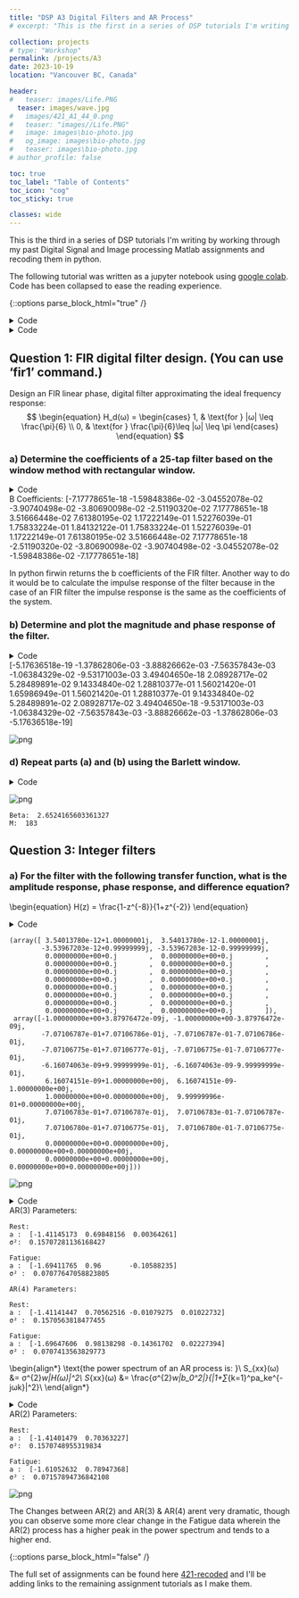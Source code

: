 ```yaml
---
title: "DSP A3 Digital Filters and AR Process"
# excerpt: "This is the first in a series of DSP tutorials I'm writing by working through my past Digital Signal and Image processing course work and "

collection: projects
# type: "Workshop"
permalink: /projects/A3
date: 2023-10-19
location: "Vancouver BC, Canada"

header:
#   teaser: images/Life.PNG
  teaser: images/wave.jpg
#   images/421_A1_44_0.png
#   teaser: "images//Life.PNG"
#   image: images\bio-photo.jpg
#   og_image: images\bio-photo.jpg
#   teaser: images\bio-photo.jpg
# author_profile: false

toc: true
toc_label: "Table of Contents"
toc_icon: "cog"
toc_sticky: true

classes: wide
---
```

This is the third in a series of DSP tutorials I'm writing by working through my past Digital Signal and Image processing Matlab assignments and recoding them in python.

The following tutorial was written as a jupyter notebook using [google colab](https://colab.research.google.com/). Code has been collapsed to ease the reading experience.

{::options parse_block_html="true" /}
<details><summary markdown="span">Code</summary>
```python
# from google.colab import drive
# drive.mount("/content/gdrive", force_remount=True)
!pip install control
```
</details>

<details><summary markdown="span">Code</summary>
```python
import numpy as np
import matplotlib.pyplot as plt
import math
from scipy import signal, linalg
import control as ct
```
</details>


## Question 1: FIR digital filter design. (You can use ‘fir1’ command.)
Design an FIR linear phase, digital filter approximating the ideal frequency response:
$$
\begin{equation}
H_d(ω) =
\begin{cases}
    1, & \text{for } |ω| \leq \frac{\pi}{6} \\
    0, & \text{for } \frac{\pi}{6}\leq |ω| \leq \pi
\end{cases}
\end{equation}
$$





### a) Determine the coefficients of a 25-tap filter based on the window method with rectangular window.

<details><summary markdown="span">Code</summary>
```python
wm = 1/6
b = signal.firwin(25, wm, window='boxcar', pass_zero='lowpass')
print('B Coefficients: ',b)
```
</details>
    B Coefficients:  [-7.17778651e-18 -1.59848386e-02 -3.04552078e-02 -3.90740498e-02
     -3.80690098e-02 -2.51190320e-02  7.17778651e-18  3.51666448e-02
      7.61380195e-02  1.17222149e-01  1.52276039e-01  1.75833224e-01
      1.84132122e-01  1.75833224e-01  1.52276039e-01  1.17222149e-01
      7.61380195e-02  3.51666448e-02  7.17778651e-18 -2.51190320e-02
     -3.80690098e-02 -3.90740498e-02 -3.04552078e-02 -1.59848386e-02
     -7.17778651e-18]
    

In python firwin returns the b coefficients of the FIR filter.
Another way to do it would be to calculate the impulse response of the filter because in the case of an FIR filter the impulse response is the same as the coefficients of the system.

### b) Determine and plot the magnitude and phase response of the filter.

<details><summary markdown="span">Code</summary>
```python
w, h = signal.freqz(b)

fig, ax1 = plt.subplots()
ax1.set_title('Digital filter frequency response')

ax1.plot(w, 20 * np.log10(abs(h)), 'b')
ax1.set_ylabel('Amplitude [dB]', color='b')
ax1.set_xlabel('Frequency [rad/sample]')

ax2 = ax1.twinx()
angles = np.unwrap(np.angle(h))
ax2.plot(w, angles, 'g')
ax2.set_ylabel('Angle (radians)', color='g')
ax2.grid(True)
ax2.axis('tight')
plt.show()
```
</details>

![png](421_A3_files/421_A3_8_0.png)


### c) Repeat parts (a) and (b) using the Hamming window.

<details><summary markdown="span">Code</summary>
```python
wm = 1/6
b = signal.firwin(25, wm, window='hamming', pass_zero='lowpass')
print(b)
w, h = signal.freqz(b)

fig, ax1 = plt.subplots()
ax1.set_title('Digital filter frequency response')

ax1.plot(w, 20 * np.log10(abs(h)), 'b')
ax1.set_ylabel('Amplitude [dB]', color='b')
ax1.set_xlabel('Frequency [rad/sample]')

ax2 = ax1.twinx()
angles = np.unwrap(np.angle(h))
ax2.plot(w, angles, 'g')
ax2.set_ylabel('Angle (radians)', color='g')
ax2.grid(True)
ax2.axis('tight')
plt.show()
```
</details>
    [-5.17636518e-19 -1.37862806e-03 -3.88826662e-03 -7.56357843e-03
     -1.06384329e-02 -9.53171003e-03  3.49404650e-18  2.08928717e-02
      5.28489891e-02  9.14334840e-02  1.28810377e-01  1.56021420e-01
      1.65986949e-01  1.56021420e-01  1.28810377e-01  9.14334840e-02
      5.28489891e-02  2.08928717e-02  3.49404650e-18 -9.53171003e-03
     -1.06384329e-02 -7.56357843e-03 -3.88826662e-03 -1.37862806e-03
     -5.17636518e-19]
    


![png](421_A3_files/421_A3_10_1.png)


### d) Repeat parts (a) and (b) using the Barlett window.

<details><summary markdown="span">Code</summary>
```python
wm = 1/6
b = signal.firwin(25, wm, window='bartlett', pass_zero='lowpass')
print(b)
w, h = signal.freqz(b)

fig, ax1 = plt.subplots()
ax1.set_title('Digital filter frequency response')

ax1.plot(w, 20 * np.log10(abs(h)), 'b')
ax1.set_ylabel('Amplitude [dB]', color='b')
ax1.set_xlabel('Frequency [rad/sample]')

ax2 = ax1.twinx()
angles = np.unwrap(np.angle(h))
ax2.plot(w, angles, 'g')
ax2.set_ylabel('Angle (radians)', color='g')
ax2.grid(True)
ax2.axis('tight')
plt.show()
```
</details>
    [-0.00000000e+00 -1.33206988e-03 -5.07586797e-03 -9.76851246e-03
     -1.26896699e-02 -1.04662633e-02  3.58889325e-18  2.05138762e-02
      5.07586797e-02  8.79166121e-02  1.26896699e-01  1.61180456e-01
      1.84132122e-01  1.61180456e-01  1.26896699e-01  8.79166121e-02
      5.07586797e-02  2.05138762e-02  3.58889325e-18 -1.04662633e-02
     -1.26896699e-02 -9.76851246e-03 -5.07586797e-03 -1.33206988e-03
     -0.00000000e+00]
    


![png](421_A3_files/421_A3_12_1.png)


## Question 2: FIR filter design using windows


### a) We wish to design an FIR lowpass filter satisfying the specifications:
\begin{equation}
0.98 < H(e^{jω}) < 1.02,\qquad 0 \leq |ω| \leq 0.63\pi \\
-0.15 < H(e^{jω}) < 0.15,\qquad 0.65π \leq |ω| \leq \pi
\end{equation}

by applying a Kaiser window to the impulse response  *h*$_{\text{d}}$[n] for the ideal discrete-time lowpass filter with cutoff ω$_{\text{c}}$ = 0.64π. Find the values of β and M required to satisfy this specification.

<details><summary markdown="span">Code</summary>
```python
# cutoff frequency in terms of the sampling frequency, default sampling is 2pi
cutoff = 0.64
# length of the cutoff window, 0.63-0.65
width = 0.02
# maximum ripple allowed in the filter's frequency response in dB. 20*log(A) where A = 0.02
# abs(A(w) - D(w))) < 10**(-ripple/20) where A(w) is actual and D(w) is desired amplitude of response
ripple = -33.98
numtaps, beta = signal.kaiserord(ripple, width)
taps = signal.firwin(numtaps, cutoff, window=('kaiser', beta), scale=False)

w, h = signal.freqz(taps)

fig, ax1 = plt.subplots()
ax1.set_title('Digital filter frequency response')

ax1.plot(w/np.pi, abs(h), 'b')
ax1.set_ylabel('Amplitude [Mag]')
ax1.set_xlabel('Frequency 1/'r'$\pi$ [rad/sample]')

plt.show()
print("\nBeta: ", beta)
print("M: ", numtaps)

```
</details>

![png](421_A3_files/421_A3_15_0.png)


    
    Beta:  2.6524165603361327
    M:  183
    

## Question 3: Integer filters

### a) For the filter with the following transfer function, what is the **amplitude response**, **phase response**, and **difference equation**?
\begin{equation}
H(z) = \frac{1-z^{-8}}{1+z^{-2}}
\end{equation}

<details><summary markdown="span">Code</summary>
```python
b = [1, 0, 0, 0, 0, 0, 0, 0, -1]
a = [1, 0, 1]

w, h = signal.freqz(b,a)

fig, ax1 = plt.subplots()
ax1.set_title('Digital filter frequency response')

ax1.plot(w, 20 * np.log10(abs(h)), 'b')
ax1.set_ylabel('Amplitude [dB]', color='b')
ax1.set_xlabel('Frequency [rad/sample]')

ax2 = ax1.twinx()
angles = np.unwrap(np.angle(h))
ax2.plot(w, angles, 'g')
ax2.set_ylabel('Angle (radians)', color='g')
ax2.grid(True)
ax2.axis('tight')
plt.show()


# [h,f] = freqz(b,a)
# freqz(b,a)
# figure
# plot(f/pi,abs(h))
# ylabel('magnitude')
# xlabel('Normalized Frequency (\times \pi rad/sample))')
```
</details>
    <ipython-input-72-e68f2549c518>:9: RuntimeWarning: divide by zero encountered in log10
      ax1.plot(w, 20 * np.log10(abs(h)), 'b')
    


![png](421_A3_files/421_A3_18_1.png)


#### Difference equation:
\begin{align*}
H(z) =\dfrac{Y(z)}{X(z)} &= \dfrac{1-z^{-8}}{1+z^{-2}}\\
\\
(1+z^{-2})Y(z)&=(1-z^{-8})X(z)\\
\\
Y(z) +Y(z)z^{-2}&= X(z) -X(z)z^{-8}\\
\\
y[n]+y[n-2]&=x[n] -x[n-8]\\
\\
y[n]&=x[n] -x[n-8]-y[n-2]\\
\end{align*}

### b) A digital filter has the following transfer function. What traditional **filter type** best describes this filter? Draw its **pole-zero plot**. Calculate its **amplitude response**. What is its **difference equation**?
\begin{equation}
H(z) = \frac{(1-z^{-8})^2}{(1+z^{-2})^2}
\end{equation}


This is a bandpass filter which becomes obvious when you plot the amplitude response without converting to dB.

<details><summary markdown="span">Code</summary>
```python
z=ct.TransferFunction.z
H = (1-z**-8)**2/(1+z**-2)**2

ct.pzmap(H, plot=True, grid=False)
```
</details>



    (array([ 3.54013780e-12+1.00000001j,  3.54013780e-12-1.00000001j,
            -3.53967203e-12+0.99999999j, -3.53967203e-12-0.99999999j,
             0.00000000e+00+0.j        ,  0.00000000e+00+0.j        ,
             0.00000000e+00+0.j        ,  0.00000000e+00+0.j        ,
             0.00000000e+00+0.j        ,  0.00000000e+00+0.j        ,
             0.00000000e+00+0.j        ,  0.00000000e+00+0.j        ,
             0.00000000e+00+0.j        ,  0.00000000e+00+0.j        ,
             0.00000000e+00+0.j        ,  0.00000000e+00+0.j        ,
             0.00000000e+00+0.j        ,  0.00000000e+00+0.j        ,
             0.00000000e+00+0.j        ,  0.00000000e+00+0.j        ]),
     array([-1.00000000e+00+3.87976472e-09j, -1.00000000e+00-3.87976472e-09j,
            -7.07106787e-01+7.07106786e-01j, -7.07106787e-01-7.07106786e-01j,
            -7.07106775e-01+7.07106777e-01j, -7.07106775e-01-7.07106777e-01j,
            -6.16074063e-09+9.99999999e-01j, -6.16074063e-09-9.99999999e-01j,
             6.16074151e-09+1.00000000e+00j,  6.16074151e-09-1.00000000e+00j,
             1.00000000e+00+0.00000000e+00j,  9.99999996e-01+0.00000000e+00j,
             7.07106783e-01+7.07106787e-01j,  7.07106783e-01-7.07106787e-01j,
             7.07106780e-01+7.07106775e-01j,  7.07106780e-01-7.07106775e-01j,
             0.00000000e+00+0.00000000e+00j,  0.00000000e+00+0.00000000e+00j,
             0.00000000e+00+0.00000000e+00j,  0.00000000e+00+0.00000000e+00j]))




![png](421_A3_files/421_A3_22_1.png)


<details><summary markdown="span">Code</summary>
```python
b1 = [1, 0, 0, 0, 0, 0, 0, 0, -2, 0, 0, 0, 0, 0, 0, 0, 1];
a1 = [1, 0, 2, 0, 1];

w, h = signal.freqz(b1,a1)

fig, ax1 = plt.subplots()
ax1.set_title('Digital filter amplitude response')

ax1.plot(w, abs(h), 'b')
ax1.set_ylabel('Amplitude [mag]', color='b')
ax1.set_xlabel('Frequency [rad/sample]')

plt.show()

```
</details>
    /usr/local/lib/python3.10/dist-packages/scipy/signal/_filter_design.py:480: RuntimeWarning: divide by zero encountered in divide
      h = (npp_polyval(zm1, b, tensor=False) /
    /usr/local/lib/python3.10/dist-packages/scipy/signal/_filter_design.py:480: RuntimeWarning: invalid value encountered in divide
      h = (npp_polyval(zm1, b, tensor=False) /
    


![png](421_A3_files/421_A3_23_1.png)


#### Difference equation:
\begin{align*}
H(z) =\dfrac{Y(z)}{X(z)} &= \frac{(1-z^{-8})^2}{(1+z^{-2})^2} =\frac{(1-2z^{-8}+z^{-16})}{(1+2z^{-2}+z^{-4})} \\
\\
(1+2z^{-2}+z^{-4}) Y(z)&=(1-2z^{-8}+z^{-16})X(z)\\
\\
Y(z) +2Y(z)z^{-2}+Y(z)z^{-4}&= X(z) -2X(z)z^{-8}+X(z)z^{-16}\\
\\
y[n]+2y[n-2]+ y[n-4]&=x[n] -2x[n-8]+x[n-16]\\
\\
y[n]&=x[n] -2x[n-8]+x[n-16]-2y[n-2]-y[n-4]\\
\end{align*}

## Question 4: AR Processes
The power spectrum of an EMG signal typically spans in the range of 20-400Hz. When the muscle fatigues, the spectrum of its EMG signal increases at low frequencies (e.g. below 100 Hz) and decreases at high frequencies. Some researches proposed that they could determine muscle fatigue by calculating and AR(2) model of an EMG signal and looking for changes in the parameters of this model. In the following table are the calculated auto-correlation values for the diaphragm EMG from one subject before and during fatigue of the diaphragm muscle.

\begin{array}{|c|c|} \hline
\text{Lag}    & 0 & 1    & 2    & 3    & 4     & 5     & 6     & 7 \\\hline
\text{Rest}   & 1 & 0.83 & 0.47 & 0.08 & -0.22 & -0.37 & -0.39 & -0.26 \\\hline
\text{Fatigue}& 1 & 0.9  & 0.66 & 0.36 & 0.07  & -0.17 & -0.32 & -0.37\\\hline
\end{array}


### (a) Calculate the AR(4) or AR(3) models of both conditions, then compute the power spectrums correspondingly.
Comment on your results.

Here's some good reading material on yule walker equations :

[Yule-walker](http://www-stat.wharton.upenn.edu/~steele/Courses/956/Resource/YWSourceFiles/YW-Eshel.pdf)

[Toeplitz](https://statisticaloddsandends.wordpress.com/2021/09/25/yule-walker-equations-for-arp-processes-and-toeplitz-matrices/)

But this is what we are working with:

\begin{align*}
∑_{k=0}^{N}a_kγ_{xx}[l-k] &=\begin{cases}
    0, &l>0\\
    σ^2, & l=0
\end{cases}    \\
\begin{bmatrix}
    γ_{xx}[0] & γ_{xx}[-1] & \dots  & γ_{xx}[-N] \\
    γ_{xx}[1] & γ_{xx}[0] & \dots  & γ_{xx}[1-N] \\
    \vdots & \vdots & \ddots & \vdots \\
    γ_{xx}[N] & γ_{xx}[N-1] & \dots  & γ_{xx}[0]
\end{bmatrix}
\begin{bmatrix}
    1  \\
    a_{1}  \\
    \vdots  \\
    a_{N}  
\end{bmatrix}&=
\begin{bmatrix}
    σ^2 \\
    0 \\
    \vdots \\
    0
\end{bmatrix}
\\
\\
\text{For }l > 0 \text{ we have:}\\
∑_{k=1}^{N}a_kγ_{xx}[l-k] &= -γ_{xx}[l]\\
\begin{bmatrix}
    γ_{xx}[0] & γ_{xx}[-1] & \dots  & γ_{xx}[1-N] \\
    γ_{xx}[1] & γ_{xx}[0] & \dots  & γ_{xx}[2-N] \\
    \vdots & \vdots & \ddots & \vdots \\
    γ_{xx}[N-1] & γ_{xx}[N-2] & \dots  & γ_{xx}[0]
\end{bmatrix}
\begin{bmatrix}
    a_{1}  \\
    a_{2}  \\
    \vdots  \\
    a_{N}  
\end{bmatrix}&=
-\begin{bmatrix}
    γ_{xx}[1] \\
    γ_{xx}[2] \\
    \vdots \\
    γ_{xx}[N]
\end{bmatrix}
\\
\\
\text{So in short the thing to know is:}\\
\vec{a} = [γ_{xx}]^{-1}*-\vec{γ_{xx}}
\end{align*}

<details><summary markdown="span">Code</summary>
```python
Rest =    [1, 0.83, 0.47, 0.08, -0.22, -0.37, -0.39, -0.26];
Fatigue = [1, 0.9, 0.66, 0.36, 0.07, -0.17, -0.32, -0.37];

Rest = linalg.toeplitz(Rest);
Fatigue = linalg.toeplitz(Fatigue);

# calculating the AR(3) and AR(4) parameters for each case

a_Rest3 = np.matmul(linalg.inv(Rest[1:4,1:4]),-Rest[1:4,0])
sigma_Rest3 = np.matmul(Rest[0,0:4],np.concatenate([[1],a_Rest3]))

a_Fatigue3 = np.matmul(linalg.inv(Fatigue[1:4,1:4]),-Fatigue[1:4,0])
sigma_Fatigue3 = np.matmul(Fatigue[0,0:4],np.concatenate([[1],a_Fatigue3]))

a_Rest4 = np.matmul(linalg.inv(Rest[1:5,1:5]),-Rest[1:5,0])
sigma_Rest4 = np.matmul(Rest[0,0:5],np.concatenate([[1],a_Rest4]))

a_Fatigue4 = np.matmul(linalg.inv(Fatigue[1:5,1:5]),-Fatigue[1:5,0])
sigma_Fatigue4 = np.matmul(Fatigue[0,0:5],np.concatenate([[1],a_Fatigue4]))

print("AR(3) Parameters: \n")
print("Rest: ")
print("a : ",a_Rest3)
print("\u03C3\u00b2: ", sigma_Rest3)
print("\nFatigue: ")
print("a : ", a_Fatigue3)
print("\u03C3\u00b2 : ", sigma_Fatigue3)
print("\nAR(4) Parameters: \n")
print("Rest: ")
print("a : ",a_Rest4)
print("\u03C3\u00b2 : ", sigma_Rest4)
print("\nFatigue: ")
print("a : ", a_Fatigue4)
print("\u03C3\u00b2 : ", sigma_Fatigue4)

```
</details>
    AR(3) Parameters: 
    
    Rest: 
    a :  [-1.41145173  0.69848156  0.00364261]
    σ²:  0.15707281136168427
    
    Fatigue: 
    a :  [-1.69411765  0.96       -0.10588235]
    σ² :  0.07077647058823805
    
    AR(4) Parameters: 
    
    Rest: 
    a :  [-1.41141447  0.70562516 -0.01079275  0.01022732]
    σ² :  0.1570563818477455
    
    Fatigue: 
    a :  [-1.69647606  0.98138298 -0.14361702  0.02227394]
    σ² :  0.0707413563829773
    

\begin{align*}
\text{the power spectrum of an AR process is: }\\
S_{xx}(ω) &= σ^{2}_w|H(ω)|^2\\
S_{xx}(ω) &= \frac{σ^{2}_w|b_0^2|}{|1+∑_{k=1}^pa_ke^{-jωk}|^2}\\
\end{align*}

<details><summary markdown="span">Code</summary>
```python
# plotting all the responses on a single plot for comparison
fig, ax1 = plt.subplots()
ax1.set_title('Digital filter amplitude response')
ax1.set_ylabel('Amplitude [dB]')
ax1.set_xlabel('Frequency [rad/sample]')

w, h = signal.freqz(sigma_Rest3,np.concatenate([[1],a_Rest3]))
ax1.plot(w,20*np.log10(abs(h)**2), 'b', label='AR(3) Rest')

w, h = signal.freqz(sigma_Fatigue3,np.concatenate([[1],a_Fatigue3]))
ax1.plot(w,20*np.log10(abs(h)**2), 'y', label='AR(3) Fatigue')

w, h = signal.freqz(sigma_Rest4,np.concatenate([[1],a_Rest4]))
ax1.plot(w,20*np.log10(abs(h)**2), '--r', label='AR(4) Rest')

w, h = signal.freqz(sigma_Fatigue4,np.concatenate([[1],a_Fatigue4]))
ax1.plot(w,20*np.log10(abs(h)**2), '--g', label='AR(4) Fatigue')

ax1.legend()
plt.show()
```
</details>

![png](421_A3_files/421_A3_30_0.png)


As shown there isnt a lot of difference bewtween the power spectrums between our AR(3) and AR(4) processes. Although, the magnitudes of our Rest data are much higher than our Fatigue state.


### b) calculate the AR(2) parameters do the changes qualitatively reflect the expected changes in the power spectrum?


<details><summary markdown="span">Code</summary>
```python
a_Rest2 = np.matmul(linalg.inv(Rest[1:3,1:3]),-Rest[1:3,0])
sigma_Rest2 = np.matmul(Rest[0,0:3],np.concatenate([[1],a_Rest2]))

a_Fatigue2 = np.matmul(linalg.inv(Fatigue[1:3,1:3]),-Fatigue[1:3,0])
sigma_Fatigue2 = np.matmul(Fatigue[0,0:3],np.concatenate([[1],a_Fatigue2]))

print("AR(2) Parameters: \n")
print("Rest: ")
print("a : ",a_Rest2)
print("\u03C3\u00b2: ", sigma_Rest2)
print("\nFatigue: ")
print("a : ", a_Fatigue2)
print("\u03C3\u00b2 : ", sigma_Fatigue2)

fig, ax1 = plt.subplots()
ax1.set_title('Digital filter amplitude response')
ax1.set_ylabel('Amplitude [dB]')
ax1.set_xlabel('Frequency [rad/sample]')

w, h = signal.freqz(sigma_Rest3,np.concatenate([[1],a_Rest3]))
ax1.plot(w,20*np.log10(abs(h)**2), 'b', label='AR(3) Rest')

w, h = signal.freqz(sigma_Fatigue3,np.concatenate([[1],a_Fatigue3]))
ax1.plot(w,20*np.log10(abs(h)**2), 'y', label='AR(3) Fatigue')

w, h = signal.freqz(sigma_Rest4,np.concatenate([[1],a_Rest4]))
ax1.plot(w,20*np.log10(abs(h)**2), '--r', label='AR(4) Rest')

w, h = signal.freqz(sigma_Fatigue4,np.concatenate([[1],a_Fatigue4]))
ax1.plot(w,20*np.log10(abs(h)**2), '--g', label='AR(4) Fatigue')

w, h = signal.freqz(sigma_Rest2,np.concatenate([[1],a_Rest2]))
ax1.plot(w,20*np.log10(abs(h)**2), '-.c', label='AR(2) Rest')

w, h = signal.freqz(sigma_Fatigue2,np.concatenate([[1],a_Fatigue2]))
ax1.plot(w,20*np.log10(abs(h)**2), '-.m', label='AR(2) Fatigue')

ax1.legend()
plt.show()
```
</details>
    AR(2) Parameters: 
    
    Rest: 
    a :  [-1.41401479  0.70363227]
    σ²:  0.1570748955319834
    
    Fatigue: 
    a :  [-1.61052632  0.78947368]
    σ² :  0.07157894736842108
    


![png](421_A3_files/421_A3_33_1.png)


The Changes between AR(2) and AR(3) & AR(4) arent very dramatic, though you can observe some more clear change in the Fatigue data wherein the AR(2) process has a higher peak in the power spectrum and tends to a higher end.



{::options parse_block_html="false" /}

The full set of assignments can be found here [421-recoded](https://github.com/amunwes/421-recoded/tree/main) and I'll be adding links to the remaining assignment tutorials as I make them.
